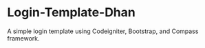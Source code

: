 # Login-Template-Dhan

A simple login template using Codeigniter, Bootstrap, and Compass framework.

